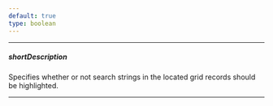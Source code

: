 ```yaml
---
default: true
type: boolean
---
```

---
##### shortDescription
Specifies whether or not search strings in the located grid records should be highlighted.

---
